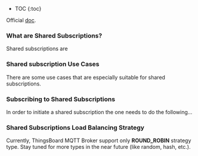 
* TOC
{:toc}

Official [doc](https://docs.oasis-open.org/mqtt/mqtt/v5.0/os/mqtt-v5.0-os.html#_Toc3901250).

### What are Shared Subscriptions?

Shared subscriptions are 

### Shared subscription Use Cases

There are some use cases that are especially suitable for shared subscriptions.

### Subscribing to Shared Subscriptions

In order to initiate a shared subscription the one needs to do the following...

### Shared Subscriptions Load Balancing Strategy

Currently, ThingsBoard MQTT Broker support only **ROUND_ROBIN** strategy type. 
Stay tuned for more types in the near future (like random, hash, etc.). 
